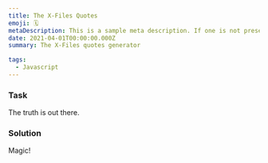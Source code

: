 ```yaml
---
title: The X-Files Quotes
emoji: 🗓
metaDescription: This is a sample meta description. If one is not present in your page/project's front matter, the default metadata.desciption will be used instead.
date: 2021-04-01T00:00:00.000Z
summary: The X-Files quotes generator

tags:
  - Javascript
---
```


### Task

The truth is out there.

### Solution

Magic!
